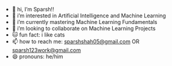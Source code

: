 - 👋 hi, I’m Sparsh!!
- 👀 i’m interested in Artificial Intelligence and Machine Learning
- 🌱 i’m currently mastering Machine Learning Fundamentals
- 💞️ i’m looking to collaborate on Machine Learning Projects
- 🐱 fun fact: i like cats
- 📫 how to reach me: sparshshah05@gmail.com OR sparsh123work@gmail.com
- 😄 pronouns: he/him
<!---
sparsh2005/sparsh2005 is a ✨ special ✨ repository because its `README.md` (this file) appears on your GitHub profile.
You can click the Preview link to take a look at your changes.
--->
